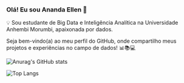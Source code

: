 ###  Olá! Eu sou Ananda Ellen 👋

💡 Sou estudante de Big Data e Inteligência Analítica na Universidade Anhembi Morumbi, apaixonada por dados.

Seja bem-vindo(a) ao meu perfil do GitHub, onde compartilho meus projetos e experiências no campo de dados! 📊📚💻

![Anurag's GitHub stats](https://github-readme-stats.vercel.app/api?username=AnandaEllenmrs&show_icons=true&theme=dark)

![Top Langs](https://github-readme-stats.vercel.app/api/top-langs/?username=AnandaEllenmrs&layout=compact)


          
  
 
          
          
